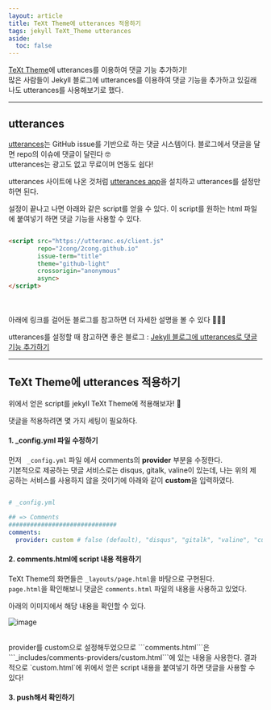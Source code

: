 ```yaml
---
layout: article
title: TeXt Theme에 utterances 적용하기
tags: jekyll TeXt_Theme utterances
aside:
  toc: false
---
```


[TeXt Theme](https://tianqi.name/jekyll-TeXt-theme/docs/en/quick-start)에 utterances를 이용하여 댓글 기능 추가하기!<br>
많은 사람들이 Jekyll 블로그에 utterances를 이용하여 댓글 기능을 추가하고 있길래 나도 utterances를 사용해보기로 했다.

<!--more-->

---

## utterances

[utterances](https://utteranc.es)는 GitHub issue를 기반으로 하는 댓글 시스템이다. 블로그에서 댓글을 달면 repo의 이슈에 댓글이 달린다 🤓 <br>
utterances는 광고도 없고 무료이며 연동도 쉽다!

utterances 사이트에 나온 것처럼 [utterances app](https://github.com/apps/utterances)을 설치하고 utterances를 설정만 하면 된다.

설정이 끝나고 나면 아래와 같은 script를 얻을 수 있다. 이 script를 원하는 html 파일에 붙여넣기 하면 댓글 기능을 사용할 수 있다.
<br>

```html

<script src="https://utteranc.es/client.js"
        repo="2cong/2cong.github.io"
        issue-term="title"
        theme="github-light"
        crossorigin="anonymous"
        async>
</script>

```
<br>
<br>
아래에 링크를 걸어둔 블로그를 참고하면 더 자세한 설명을 볼 수 있다 🙇🏻‍♀️ 

utterances를 설정할 때 참고하면 좋은 블로그 : [Jekyll 블로그에 utterances로 댓글 기능 추가하기](https://madplay.github.io/post/jekyll-blog-comments-with-utterances)

---

## TeXt Theme에 utterances 적용하기


위에서 얻은 script를 jekyll TeXt Theme에 적용해보자! 💪


댓글을 적용하려면 몇 가지 세팅이 필요하다. 

#### 1. _config.yml 파일 수정하기

먼저 ``` _config.yml``` 파일 에서 comments의 **provider** 부분을 수정한다.<br>
기본적으로 제공하는 댓글 서비스로는 disqus, gitalk, valine이 있는데, 나는 위의 제공하는 서비스를 사용하지 않을 것이기에 아래와 같이 **custom**을 입력하였다.


```yaml

# _config.yml

## => Comments
##############################
comments:
  provider: custom # false (default), "disqus", "gitalk", "valine", "custom"

```

#### 2. comments.html에 script 내용 적용하기

TeXt Theme의 화면들은 ```_layouts/page.html```을 바탕으로 구현된다.<br>
```page.html```을 확인해보니 댓글은 ``comments.html`` 파일의 내용을 사용하고 있었다.

아래의 이미지에서 해당 내용을 확인할 수 있다.

![image](https://user-images.githubusercontent.com/60612551/143446361-31eb083a-d186-4ad9-90f7-d2ce7e977668.png)

<br>
provider를 custom으로 설정해두었으므로 ```comments.html```은  ```_includes/comments-providers/custom.html```에 있는 내용을 사용한다.
결과적으로 `custom.html`에 위에서 얻은 script 내용을 붙여넣기 하면 댓글을 사용할 수 있다!


#### 3. push해서 확인하기









